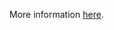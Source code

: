 More information [here](https://docs.prismacloud.io/en/enterprise-edition/policy-reference/kubernetes-policies/kubernetes-policy-index/ensure-that-the-rotatekubeletservercertificate-argument-is-set-to-true-for-controller-manager).
